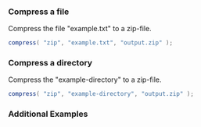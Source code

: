 ### Compress a file

Compress the file "example.txt" to a zip-file.


```java
compress( "zip", "example.txt", "output.zip" );

```


### Compress a directory

Compress the "example-directory" to a zip-file.


```java
compress( "zip", "example-directory", "output.zip" );

```


### Additional Examples


